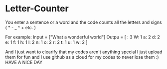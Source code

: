 # Letter-Counter
You enter a sentence or a word and the code counts all the letters and signs ( * - _ ^ + etc. )

For example:
Input = ["What a wonderful world"]
Outpu = [ 
 : 3
W: 1
a: 2
d: 2
e: 1
f: 1
h: 1
l: 2
n: 1
o: 2
r: 2
t: 1
u: 1
w: 2
]

And I just want to clearify that my codes aren't anything special I just upload them for fun and I use github as a cloud for my codes to never lose them :)
HAVE A NİCE DAY
